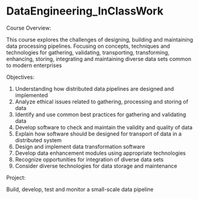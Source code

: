 # DataEngineering_InClassWork

Course Overview:

This course explores the challenges of designing, building and maintaining data processing pipelines. Focusing on concepts, techniques and technologies for gathering, validating, transporting, transforming, enhancing, storing, integrating and maintaining diverse data sets common to modern enterprises

Objectives:

1. Understanding how distributed data pipelines are designed and implemented
2. Analyze ethical issues related to gathering, processing and storing of data
3. Identify and use common best practices for gathering and validating data 
4. Develop software to check and maintain the validity and quality of data
5. Explain how software should be designed for transport of data in a distributed system
6. Design and implement data transformation software
7. Develop data enhancement modules using appropriate technologies
8. Recognize opportunities for integration of diverse data sets
9. Consider diverse technologies for data storage and maintenance

Project:

Build, develop, test and monitor a small-scale data pipeline
